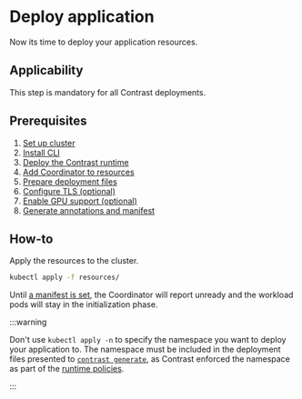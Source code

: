 # Deploy application

Now its time to deploy your application resources.

## Applicability

This step is mandatory for all Contrast deployments.

## Prerequisites

1. [Set up cluster](../cluster-setup/bare-metal.md)
2. [Install CLI](../install-cli.md)
3. [Deploy the Contrast runtime](./runtime-deployment.md)
4. [Add Coordinator to resources](./add-coordinator.md)
5. [Prepare deployment files](./deployment-file-preparation.md)
6. [Configure TLS (optional)](./TLS-configuration.md)
7. [Enable GPU support (optional)](./GPU-configuration.md)
8. [Generate annotations and manifest](./generate-annotations.md)

## How-to

Apply the resources to the cluster.

```sh
kubectl apply -f resources/
```

Until [a manifest is set](set-manifest.md), the Coordinator will report unready and the workload pods will stay in the initialization phase.

:::warning

Don't use `kubectl apply -n` to specify the namespace you want to deploy your application to.
The namespace must be included in the deployment files presented to [`contrast generate`](./generate-annotations.md), as Contrast enforced the namespace as part of the [runtime policies](../../architecture/components/policies.md).

:::
